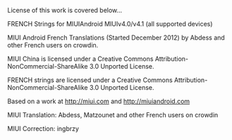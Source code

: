 License of this work is covered below...

FRENCH Strings for MIUIAndroid MIUIv4.0/v4.1 (all supported devices)

MIUI Android French Translations (Started December 2012) by Abdess and other French users on crowdin.

MIUI China is licensed under a Creative Commons Attribution-NonCommercial-ShareAlike 3.0 Unported License.

FRENCH strings are licensed under a Creative Commons Attribution-NonCommercial-ShareAlike 3.0 Unported License.

Based on a work at http://miui.com and http://miuiandroid.com

MIUI Translation: Abdess, Matzounet and other French users on crowdin

MIUI Correction: ingbrzy
